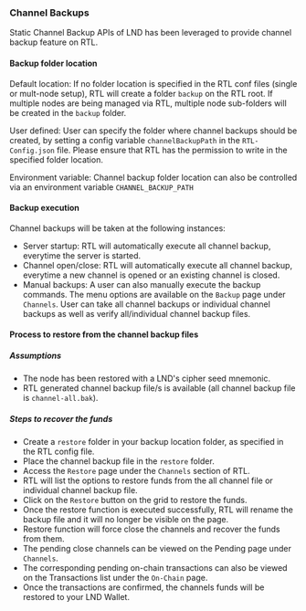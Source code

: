### Channel Backups
Static Channel Backup APIs of LND has been leveraged to provide channel backup feature on RTL.

#### Backup folder location
Default location: If no folder location is specified in the RTL conf files (single or mult-node setup), RTL will create a folder `backup` on the RTL root. If multiple nodes are being managed via RTL, multiple node sub-folders will be created in the `backup` folder.

User defined: User can specify the folder where channel backups should be created, by setting a config variable `channelBackupPath` in the `RTL-Config.json` file. Please ensure that RTL has the permission to write in the specified folder location.

Environment variable: Channel backup folder location can also be controlled via an environment variable `CHANNEL_BACKUP_PATH`

#### Backup execution
Channel backups will be taken at the following instances:

- Server startup: RTL will automatically execute all channel backup, everytime the server is started.
- Channel open/close: RTL will automatically execute all channel backup, everytime a new channel is opened or an existing channel is closed.
- Manual backups: A user can also manually execute the backup commands. The menu options are available on the `Backup` page under `Channels`. User can take all channel backups or individual channel backups as well as verify all/individual channel backup files.

#### Process to restore from the channel backup files
##### Assumptions
- The node has been restored with a LND's cipher seed mnemonic.
- RTL generated channel backup file/s is available (all channel backup file is `channel-all.bak`).

##### Steps to recover the funds
- Create a `restore` folder in your backup location folder, as specified in the RTL config file.
- Place the channel backup file in the `restore` folder.
- Access the `Restore` page under the `Channels` section of RTL.
- RTL will list the options to restore funds from the all channel file or individual channel backup file.
- Click on the `Restore` button on the grid to restore the funds.
- Once the restore function is executed successfully, RTL will rename the backup file and it will no longer be visible on the page.
- Restore function will force close the channels and recover the funds from them.
- The pending close channels can be viewed on the Pending page under `Channels`.
- The corresponding pending on-chain transactions can also be viewed on the Transactions list under the `On-Chain` page.
- Once the transactions are confirmed, the channels funds will be restored to your LND Wallet.